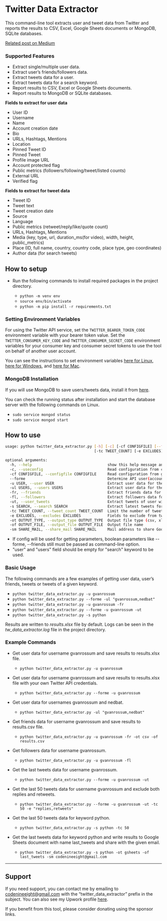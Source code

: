 Twitter Data Extractor
======================

This command-line tool extracts user and tweet data from Twitter and reports the results to CSV, Excel, Google Sheets documents or MongoDB, SQLite databases.

[Related post on Medium](https://medium.com/@codenineeight/designing-a-twitter-data-extractor-tool-using-python-part-1-intro-50cd1c6fcb2e)

### Supported Features

* Extract single/multiple user data.
* Extract user’s friends/followers data.
* Extract tweets data for a user.
* Extract tweets data for a search keyword.
* Report results to CSV, Excel or Google Sheets documents.
* Report results to MongoDB or SQLite databases.

**Fields to extract for user data**
* User ID
* Username
* Name
* Account creation date
* Bio
* URLs, Hashtags, Mentions
* Location
* Pinned Tweet ID
* Pinned Tweet
* Profile image URL
* Account protected flag
* Public metrics (followers/following/tweet/listed counts)
* External URL
* Verified flag

**Fields to extract for tweet data**
* Tweet ID
* Tweet text
* Tweet creation date
* Source
* Language
* Public metrics (retweet/reply/like/quote count)
* URLs, Hashtags, Mentions
* Media (key, type, url, duration_ms(for video), width, height, public_metrics)
* Place (ID, full name, country, country code, place type, geo coordinates)
* Author data (for search tweets)

## How to setup

* Run the following commands to install required packages in the project directory.

    * `python -m venv env`
    * `source env/bin/activate`
    * `python -m pip install -r requirements.txt`


### Setting Environment Variables

For using the Twitter API service, set the `TWITTER_BEARER_TOKEN_CODE` environment variable with your bearer token value. Set the `TWITTER_CONSUMER_KEY_CODE` and `TWITTER_CONSUMER_SECRET_CODE` environment variables for your consumer key and consumer secret tokens to use the tool on behalf of another user account.

You can see the instructions to set environment variables [here for Linux](https://phoenixnap.com/kb/linux-set-environment-variable), [here for Windows](https://phoenixnap.com/kb/windows-set-environment-variable), and [here for Mac](https://phoenixnap.com/kb/set-environment-variable-mac).

### MongoDB Installation

If you will use MongoDB to save users/tweets data, install it from [here](https://docs.mongodb.com/manual/administration/install-community/).

You can check the running status after installation and start the database server with the following commands on Linux.

* `sudo service mongod status`
* `sudo service mongod start`


## How to use

```sh
usage: python twitter_data_extractor.py [-h] [-c] [-cf CONFIGFILE] [--forme] [-u USER] [-ul USERS] [-fr] [-fl] [-ut] [-s SEARCH]
                                        [-tc TWEET_COUNT] [-e EXCLUDES] [-ot OUTPUT_TYPE] [-of OUTPUT_FILE] [-sm SHARE_MAIL]

optional arguments:
  -h, --help                                  show this help message and exit
  -c, --useconfig                             Read configuration from config.json file
  -cf CONFIGFILE, --configfile CONFIGFILE     Read configuration from given file
  --forme                                     Determine API user(account owner or on behalf of a user)
  -u USER, --user USER                        Extract user data for the given username
  -ul USERS, --users USERS                    Extract user data for the given comma separated usernames
  -fr, --friends                              Extract friends data for the given username
  -fl, --followers                            Extract followers data for the given username
  -ut, --user_tweets                          Extract tweets of user with the given username
  -s SEARCH, --search SEARCH                  Extract latest tweets for the given search keyword
  -tc TWEET_COUNT, --tweet_count TWEET_COUNT  Limit the number of tweets gathered
  -e EXCLUDES, --excludes EXCLUDES            Fields to exclude from tweets queried as comma separated values (replies,retweets)
  -ot OUTPUT_TYPE, --output_type OUTPUT_TYPE  Output file type (csv, xlsx, gsheets, mongodb or sqlite)
  -of OUTPUT_FILE, --output_file OUTPUT_FILE  Output file name
  -sm SHARE_MAIL, --share_mail SHARE_MAIL     Mail address to share Google Sheets document
```

* If config will be used for getting parameters, boolean parameters like --forme, --friends still must be passed as command-line option.
* "user" and "users" field should be empty for "search" keyword to be used.


### Basic Usage

The following commands are a few examples of getting user data, user’s friends, tweets or tweets of a given keyword.

* `python twitter_data_extractor.py -u gvanrossum`
* `python twitter_data_extractor.py --forme -ul "gvanrossum,nedbat"`
* `python twitter_data_extractor.py -u gvanrossum -fr`
* `python twitter_data_extractor.py --forme -u gvanrossum -ut`
* `python twitter_data_extractor.py -s python`

Results are written to *results.xlsx* file by default.
Logs can be seen in the *tw_data_extractor.log* file in the project directory.


### Example Commands

* Get user data for username gvanrossum and save results to results.xlsx file.
    * `python twitter_data_extractor.py -u gvanrossum`

* Get user data for username gvanrossum and save results to results.xlsx file with your own Twitter API credentials.
    * `python twitter_data_extractor.py --forme -u gvanrossum`

* Get user data for usernames gvanrossum and nedbat.
    * `python twitter_data_extractor.py -ul "gvanrossum,nedbat"`

* Get friends data for username gvanrossum and save results to results.csv file.
    * `python twitter_data_extractor.py -u gvanrossum -fr -ot csv -of results.csv`

* Get followers data for username gvanrossum.
    * `python twitter_data_extractor.py -u gvanrossum -fl`

* Get the last tweets data for username gvanrossum.
    * `python twitter_data_extractor.py --forme -u gvanrossum -ut`

* Get the last 50 tweets data for username gvanrossum and exclude both replies and retweets.
    * `python twitter_data_extractor.py --forme -u gvanrossum -ut -tc 50 -e "replies,retweets"`

* Get the last 50 tweets data for keyword python.
    * `python twitter_data_extractor.py -s python -tc 50`

* Get the last tweets data for keyword python and write results to Google Sheets document with name last_tweets and share with the given email.
    * `python twitter_data_extractor.py -s python -ot gsheets -of last_tweets -sm codenineeight@gmail.com`

---

## Support

If you need support, you can contact me by emailing to codenineeight@gmail.com with the “twitter_data_extractor” prefix in the subject. You can also see my Upwork profile [here](https://www.upwork.com/freelancers/~011e3fe44e575092f0).

If you benefit from this tool, please consider donating using the sponsor links.
